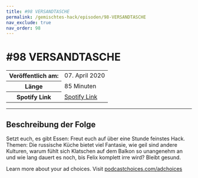 ```yaml
---
title: #98 VERSANDTASCHE
permalink: /gemischtes-hack/episoden/98-VERSANDTASCHE
nav_exclude: true
nav_order: 98
---
```


# #98 VERSANDTASCHE
<table class="resp-table dcf-table dcf-table-responsive dcf-table-bordered dcf-table-striped dcf-w-100%">
                    <tbody>
                        <tr>
                            <th scope="row">Veröffentlich am:</th>
                            <td data-label="Veröffentlich am:">07. April 2020</td>
                        </tr>
                        <tr>
                            <th scope="row">Länge </th>
                            <td data-label="Länge ">85 Minuten</td>
                        </tr><tr>
                                <th scope="row">Spotify Link</th>
                                <td data-label="Spotify Link"><a href="https://open.spotify.com/episode/2xEtqeRciL9Syr0lbugF3M">Spotify Link</a></td>
                            </tr></tbody>
                </table>

***

## Beschreibung der Folge

<div>
<p>Setzt euch, es gibt Essen: Freut euch auf über eine Stunde feinstes Hack. Themen: Die russische Küche bietet viel Fantasie, wie geil sind andere Kulturen, warum fühlt sich Klatschen auf dem Balkon so unangenehm an und wie lang dauert es noch, bis Felix komplett irre wird? Bleibt gesund.</p><p> </p><p>Learn more about your ad choices. Visit <a href="https://podcastchoices.com/adchoices">podcastchoices.com/adchoices</a></p>  
</div>

